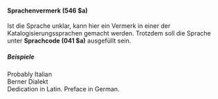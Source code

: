 #### Sprachenvermerk (546 $a)

Ist die Sprache unklar, kann hier ein Vermerk in einer der Katalogisierungssprachen gemacht werden. Trotzdem soll die Sprache unter **Sprachcode (041 $a)** ausgefüllt sein.

##### Beispiele  
Probably Italian  
Berner Dialekt  
Dedication in Latin. Preface in German.